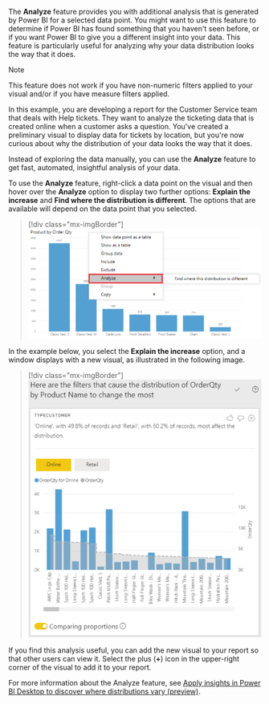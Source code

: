 The **Analyze** feature provides you with additional analysis that is generated by Power BI for a selected data point. You might want to use this feature to determine if Power BI has found something that you haven't seen before, or if you want Power BI to give you a different insight into your data. This feature is particularly useful for analyzing why your data distribution looks the way that it does.

> [!NOTE]
> This feature does not work if you have non-numeric filters applied to your visual and/or if you have measure filters applied.

In this example, you are developing a report for the Customer Service team that deals with Help tickets. They want to analyze the ticketing data that is created online when a customer asks a question. You've created a preliminary visual to display data for tickets by location, but you're now curious about why the distribution of your data looks the way that it does.

Instead of exploring the data manually, you can use the **Analyze** feature to get fast, automated, insightful analysis of your data.

To use the **Analyze** feature, right-click a data point on the visual and then hover over the **Analyze** option to display two further options: **Explain the increase** and **Find where the distribution is different**. The options that are available will depend on the data point that you selected.

> [!div class="mx-imgBorder"]
> [![Screenshot of the visualization with the analyze option highlighted.](../media/7-display-analyze-options-ssm.png)](../media/7-display-analyze-options-ssm.png#lightbox)

In the example below, you select the **Explain the increase** option, and a window displays with a new visual, as illustrated in the following image.

> [!div class="mx-imgBorder"]
> [![Screenshot of the visualization with analysis.](../media/7-view-analysis-ss.png)](../media/7-view-analysis-ss.png#lightbox)

If you find this analysis useful, you can add the new visual to your report so that other users can view it. Select the plus (**+**) icon in the upper-right corner of the visual to add it to your report.

For more information about the Analyze feature, see [Apply insights in Power BI Desktop to discover where distributions vary (preview)](/power-bi/create-reports/desktop-insights-find-where-different/?azure-portal=true).
